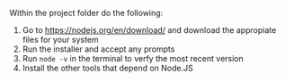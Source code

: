 Within the project folder do the following:
1. Go to https://nodejs.org/en/download/ and download the appropiate files for your system
2. Run the installer and accept any prompts
3. Run `node -v` in the terminal to verfy the most recent version
4. Install the other tools that depend on Node.JS